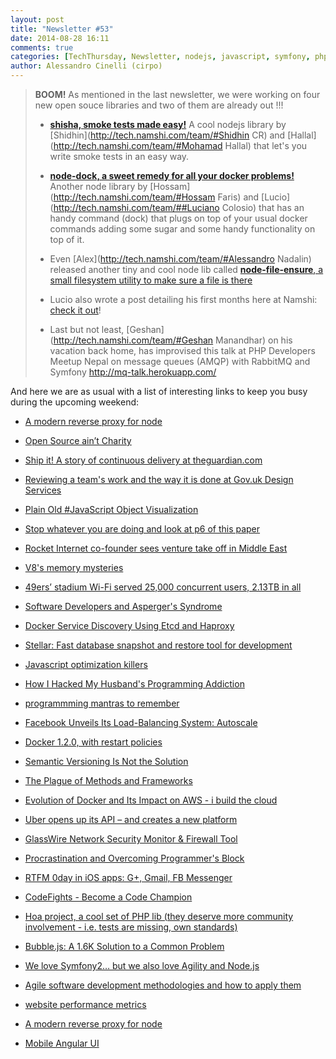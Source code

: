 ```yaml
---
layout: post
title: "Newsletter #53"
date: 2014-08-28 16:11
comments: true
categories: [TechThursday, Newsletter, nodejs, javascript, symfony, php, http, oss, github, docker, angular, node]
author: Alessandro Cinelli (cirpo)
---
```


> **BOOM!** As mentioned in the last newsletter, we were working on four new open souce libraries and two of them are already out !!!
>
> * [**shisha, smoke tests made easy!**](https://github.com/namshi/shisha) A cool nodejs library by [Shidhin](http://tech.namshi.com/team/#Shidhin CR) and [Hallal](http://tech.namshi.com/team/#Mohamad Hallal) that let's you
> write smoke tests in an easy way.
>
> * [**node-dock, a sweet remedy for all your docker problems!**](https://github.com/namshi/node-dock) Another node library by [Hossam](http://tech.namshi.com/team/#Hossam Faris) and [Lucio](http://tech.namshi.com/team/##Luciano Colosio) that
> has an handy command (dock) that plugs on top of your usual docker commands adding some sugar and some handy functionality on top of it.
>
> * Even [Alex](http://tech.namshi.com/team/#Alessandro Nadalin) released another tiny and cool node lib called [**node-file-ensure**, a small filesystem utility to make sure a file is there](http://tech.namshi.com/blog/2014/08/22/node-file-ensure-a-small-filesystem-utility-to-make-sure-a-file-is-there/)
>
> * Lucio also wrote a post detailing his first months here at Namshi: [check it out](http://tech.namshi.com/blog/2014/08/27/so-far-dot-dot-dot-so-fun/)!
>
> * Last but not least, [Geshan](http://tech.namshi.com/team/#Geshan Manandhar) on his vacation back home, has improvised this talk at PHP Developers Meetup Nepal on message queues (AMQP) with RabbitMQ and Symfony http://mq-talk.herokuapp.com/


And here we are as usual with a list of interesting links to keep you busy during the upcoming weekend:


* [A modern reverse proxy for node](https://github.com/OptimalBits/redbird)

* [Open Source ain’t Charity](http://buff.ly/1nEYH2M)

* [Ship it! A story of continuous delivery at theguardian.com](https://speakerdeck.com/patrickhamann/ship-it-re-develop-conference-august-2014)

* [Reviewing a team's work and the way it is done at Gov.uk Design Services](https://www.gov.uk/service-manual/agile/running-retrospectives.html)

* [Plain Old #JavaScript Object Visualization](http://buff.ly/1wDTrGe)

<!-- more -->
* [Stop whatever you are doing and look at p6 of this paper](http://t.co/eDh0CeQYpA)

* [Rocket Internet co-founder sees venture take off in Middle East](http://buff.ly/1lrfCus)

* [V8's memory mysteries](http://buff.ly/1q9KvDq)

* [49ers’ stadium Wi-Fi served 25,000 concurrent users, 2.13TB in all](http://buff.ly/1sh7Lhn)

* [Software Developers and Asperger's Syndrome](http://buff.ly/1mA3a6D)

* [Docker Service Discovery Using Etcd and Haproxy](http://buff.ly/1v8pUmg)

* [Stellar: Fast database snapshot and restore tool for development](http://buff.ly/1tqNB7a)

* [Javascript optimization killers](http://buff.ly/1seRoll)

* [How I Hacked My Husband's Programming Addiction](http://buff.ly/1mz2vlT)

* [programmming mantras to remember](http://mq-talk.herokuapp.com/#/14)

* [Facebook Unveils Its Load-Balancing System: Autoscale](http://buff.ly/1myYCxx)

* [Docker 1.2.0, with restart policies](http://buff.ly/1wiCeln)

* [Semantic Versioning Is Not the Solution](http://buff.ly/1lmw8vT)

* [The Plague of Methods and Frameworks](http://buff.ly/1mtjtSS)

* [Evolution of Docker and Its Impact on AWS - i build the cloud](http://buff.ly/1s2pxot)

* [Uber opens up its API – and creates a new platform](http://buff.ly/1s2p4Cu)

* [GlassWire Network Security Monitor & Firewall Tool](https://www.glasswire.com)

* [Procrastination and Overcoming Programmer's Block](https://netguru.co/blog/posts/procrastination-and-overcoming-programmers-block)

* [RTFM 0day in iOS apps: G+, Gmail, FB Messenger](http://algorithm.dk/posts/rtfm-0day-in-ios-apps-g-gmail-fb-messenger-etc)

* [CodeFights - Become a Code Champion](http://www.codefights.com)

* [Hoa project, a cool set of PHP lib (they deserve more community involvement - i.e. tests are missing, own standards)](http://hoa-project.net/En/)

* [Bubble.js: A 1.6K Solution to a Common Problem](http://code.tutsplus.com/tutorials/bubblejs-a-16k-solution-to-a-common-problem--cms-21986)

* [We love Symfony2… but we also love Agility and Node.js](http://knplabs.com/blog/2011/05/17/agile-nodejs/)

* [Agile software development methodologies and how to apply them](http://www.codeproject.com/Articles/604417/Agile-software-development-methodologies-and-how-t)

* [website performance metrics](http://lafikl.github.io/perfBar/)

* [A modern reverse proxy for node](https://github.com/OptimalBits/redbird)

* [Mobile Angular UI](http://mobileangularui.com/)